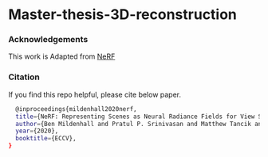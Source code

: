 # Master-thesis-3D-reconstruction


### Acknowledgements

 This work is Adapted from [NeRF](https://github.com/bmild/nerf)
 

### Citation

If you find this repo helpful, please cite below paper.

```bash
  @inproceedings{mildenhall2020nerf,
  title={NeRF: Representing Scenes as Neural Radiance Fields for View Synthesis},
  author={Ben Mildenhall and Pratul P. Srinivasan and Matthew Tancik and Jonathan T. Barron and Ravi Ramamoorthi and Ren Ng},
  year={2020},
  booktitle={ECCV},
}
```
    
